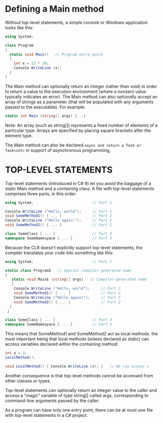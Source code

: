# Defining a Main method
Without top-level statements, a simple console or Windows application looks like this:
```c#
using System;

class Program
{
  static void Main()   // Program entry point
  {
    int x = 12 * 30;
    Console.WriteLine (x);
  }
}  
```
The Main method can optionally return an integer (rather than void) in order to return a value to the execution environment (where a nonzero value typically indicates an error). The Main method can also optionally accept an array of strings as a parameter (that will be populated with any arguments passed to the executable). For example:
```c#
static int Main (string[] args) {...}
```
Note: An array (such as string[]) represents a fixed number of elements of a particular type. Arrays are specified by placing square brackets after the element type. 

The Main method can also be declared `async and return a Task or Task<int>` in support of asynchronous programming, 

# TOP-LEVEL STATEMENTS
Top-level statements (introduced in C# 9) let you avoid the baggage of a static Main method and a containing class. A file with top-level statements comprises three parts, in this order:
```c#
using System;                           // Part 1

Console.WriteLine ("Hello, world");     // Part 2
void SomeMethod1() { ... }              // Part 2
Console.WriteLine ("Hello again!");     // Part 2
void SomeMethod2() { ... }              // Part 2

class SomeClass { ... }                 // Part 3
namespace SomeNamespace { ... }         // Part 3
```
Because the CLR doesn’t explicitly support top-level statements, the compiler translates your code into something like this:
```c#
using System;                           // Part 1

static class Program$   // Special compiler-generated name
{
   static void Main$ (string[] args)   // Compiler-generated name
   {
    Console.WriteLine ("Hello, world");     // Part 2
    void SomeMethod1() { ... }              // Part 2
    Console.WriteLine ("Hello again!");     // Part 2
    void SomeMethod2() { ... }              // Part 2
  }
 }

class SomeClass { ... }                 // Part 3
namespace SomeNamespace { ... }         // Part 3
```

This means that SomeMethod1 and SomeMethod2 act as local methods. the most important being that local methods (unless declared as static) can access variables declared within the containing method:


```c#
int x = 3;
LocalMethod();

void LocalMethod() { Console.WriteLine (x); }   // We can access x

```

Another consequence is that top-level methods cannot be accessed from other classes or types.

Top-level statements can optionally return an integer value to the caller and access a “magic” variable of type string[] called args, corresponding to command-line arguments passed by the caller.

As a program can have only one entry point, there can be at most one file with top-level statements in a C# project.